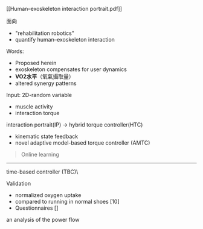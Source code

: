 [[Human–exoskeleton interaction portrait.pdf]]

面向
- "rehabilitation robotics"
- quantify human–exoskeleton interaction

Words:
- Proposed herein
- exoskeleton compensates for user dynamics
- **VO2水平**（氧氣攝取量）
- altered synergy patterns

Input: 2D-random variable
- muscle activity
- interaction torque

interaction portrait(IP) -> hybrid torque controller(HTC)
- kinematic state feedback
- novel adaptive model-based torque controller (AMTC)

> Online learning

---
time-based controller (TBC)\

Validation
- normalized oxygen uptake
- compared to running in normal shoes [10]
- Questionnaires [] 

an analysis of the power flow